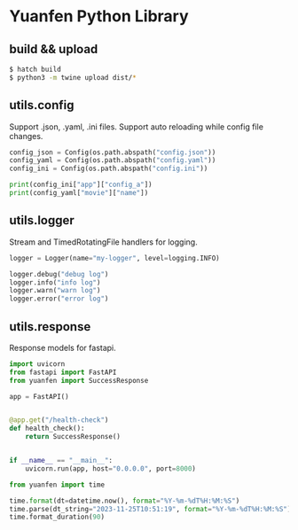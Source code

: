 # Yuanfen Python Library

## build && upload

```bash
$ hatch build
$ python3 -m twine upload dist/*
```

## utils.config

Support .json, .yaml, .ini files.
Support auto reloading while config file changes.

```python
config_json = Config(os.path.abspath("config.json"))
config_yaml = Config(os.path.abspath("config.yaml"))
config_ini = Config(os.path.abspath("config.ini"))

print(config_ini["app"]["config_a"])
print(config_yaml["movie"]["name"])
```

## utils.logger

Stream and TimedRotatingFile handlers for logging.

```python
logger = Logger(name="my-logger", level=logging.INFO)

logger.debug("debug log")
logger.info("info log")
logger.warn("warn log")
logger.error("error log")
```

## utils.response

Response models for fastapi.

```python
import uvicorn
from fastapi import FastAPI
from yuanfen import SuccessResponse

app = FastAPI()


@app.get("/health-check")
def health_check():
    return SuccessResponse()


if __name__ == "__main__":
    uvicorn.run(app, host="0.0.0.0", port=8000)

```

```python
from yuanfen import time

time.format(dt=datetime.now(), format="%Y-%m-%dT%H:%M:%S")
time.parse(dt_string="2023-11-25T10:51:19", format="%Y-%m-%dT%H:%M:%S")
time.format_duration(90)
```
